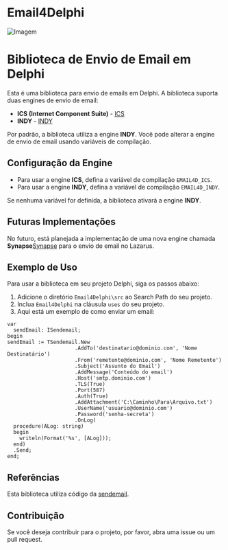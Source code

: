# Email4Delphi
![Imagem](https://i.imgur.com/0Shl1zW.png)

# Biblioteca de Envio de Email em Delphi

Esta é uma biblioteca para envio de emails em Delphi. A biblioteca suporta duas engines de envio de email:

- **ICS (Internet Component Suite)** - [ICS](https://wiki.overbyte.eu/wiki/index.php/ICS_Download)
- **INDY** - [INDY](https://github.com/IndySockets/Indy.git)

Por padrão, a biblioteca utiliza a engine **INDY**. Você pode alterar a engine de envio de email usando variáveis de compilação.

## Configuração da Engine

- Para usar a engine **ICS**, defina a variável de compilação `EMAIL4D_ICS`.
- Para usar a engine **INDY**, defina a variável de compilação `EMAIL4D_INDY`.

Se nenhuma variável for definida, a biblioteca ativará a engine **INDY**.


## Futuras Implementações

No futuro, está planejada a implementação de uma nova engine chamada **Synapse**[Synapse](https://github.com/geby/synapse.git) para o envio de email no Lazarus.


## Exemplo de Uso

Para usar a biblioteca em seu projeto Delphi, siga os passos abaixo:

1. Adicione o diretório `Email4Delphi\src` ao Search Path do seu projeto.
2. Inclua `Email4Delphi` na cláusula `uses` do seu projeto.
3. Aqui está um exemplo de como enviar um email:

```delphi
var
  sendEmail: ISendemail;
begin
sendEmail := TSendemail.New
					  .AddTo('destinatario@dominio.com', 'Nome Destinatário')
					  .From('remetente@dominio.com', 'Nome Remetente')
					  .Subject('Assunto do Email')
					  .AddMessage('Conteúdo do email')
					  .Host('smtp.dominio.com')
					  .TLS(True)
					  .Port(587)
					  .Auth(True)
					  .AddAttachment('C:\Caminho\Para\Arquivo.txt')
					  .UserName('usuario@dominio.com')
					  .Password('senha-secreta')
					  .OnLog(
  procedure(ALog: string)
  begin
	writeln(Format('%s', [ALog]));
  end)
  .Send;
end;
```

## Referências

Esta biblioteca utiliza código da [sendemail](https://github.com/dliocode/sendemail.git).

## Contribuição

Se você deseja contribuir para o projeto, por favor, abra uma issue ou um pull request.

